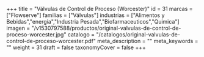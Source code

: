 +++
title = "Válvulas de Control de Proceso (Worcester)"
id = 31
marcas = ["Flowserve"]
familias = ["Válvulas"]
industrias = ["Alimentos y Bebidas","energia","Industria Pesada","Biofarmaceuticos","Quimica"]
imagen = "/v1530797588/productos/original-valvulas-de-control-de-proceso-worcester.jpg"
catalogo = "/catalogos/original-valvulas-de-control-de-proceso-worcester.pdf"
meta_description = ""
meta_keywords = ""
weight = 31
draft = false
taxonomyCover = false
+++
